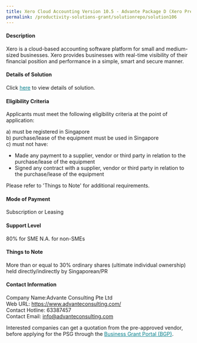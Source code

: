 ```yaml
---
title: Xero Cloud Accounting Version 10.5 - Advante Package D (Xero Premium Basic Package)
permalink: /productivity-solutions-grant/solutionrepo/solution106
---
```


#### Description

Xero is a cloud-based accounting software platform for small and medium-sized businesses. Xero provides businesses with real-time visibility of their financial position and performance in a simple, smart and secure manner.

#### Details of Solution

Click <a href='https://gb-assist-staging.netlify.app/images/psg/Desensitised_Advante_Consulting_Annex3_CR_wef_6_August_2020_Part_4.pdf' style='color:#037e8a'>here</a> to view details of solution.

#### Eligibility Criteria

Applicants must meet the following eligibility criteria at the point of application:

a) must be registered in Singapore <br>
b) purchase/lease of the equipment must be used in Singapore <br>
c) must not have:
- Made any payment to a supplier, vendor or third party in relation to the purchase/lease of the equipment
- Signed any contract with a supplier, vendor or third party in relation to the purchase/lease of the equipment

Please refer to 'Things to Note' for additional requirements.

#### Mode of Payment
Subscription or Leasing

#### Support Level
80% for SME
N.A. for non-SMEs <br>

#### Things to Note
More than or equal to 30% ordinary shares (ultimate individual ownership) held directly/indirectly by Singaporean/PR

#### Contact Information
Company Name:Advante Consulting Pte Ltd <br>Web URL: https://www.advanteconsulting.com/ <br>Contact Hotline: 63387457 <br>Contact Email: info@advanteconsulting.com <br>

Interested companies can get a quotation from the pre-approved vendor, before applying for the PSG through the <a target='_blank' style='color:#037e8a' href='https://www.businessgrants.gov.sg/'>Business Grant Portal (BGP)</a>.
